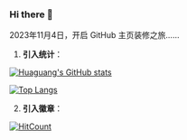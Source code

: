 ### Hi there 👋

<!--
**Huaguang-XinZhe/Huaguang-XinZhe** is a ✨ _special_ ✨ repository because its `README.md` (this file) appears on your GitHub profile.

Here are some ideas to get you started:

- 🔭 I’m currently working on ...
- 🌱 I’m currently learning ...
- 👯 I’m looking to collaborate on ...
- 🤔 I’m looking for help with ...
- 💬 Ask me about ...
- 📫 How to reach me: ...
- 😄 Pronouns: ...
- ⚡ Fun fact: ...
-->

2023年11月4日，开启 GitHub 主页装修之旅……


1. **引入统计**：

[![Huaguang's GitHub stats](https://github-readme-stats.vercel.app/api?username=Huaguang-XinZhe&count_private=true&show_icons=true)](https://github.com/anuraghazra/github-readme-stats)

[![Top Langs](https://github-readme-stats.vercel.app/api/top-langs/?username=Huaguang-XinZhe&layout=compact)](https://github.com/anuraghazra/github-readme-stats)

2. **引入徽章**：

 [![HitCount](https://hits.dwyl.com/Huaguang-XinZhe/Huaguang-XinZhe.svg?style=flat&show=unique)](http://hits.dwyl.com/Huaguang-XinZhe/Huaguang-XinZhe)
